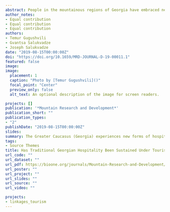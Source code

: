 ```yaml
---
abstract: People in the mountainous regions of Georgia have embraced new development pathways in recent years. Residents are taking advantage of the area's rapid increase in tourism, as settlements on the Caucasus Mountain slopes constitute some of the most visited tourist destinations in the country. The specific objective of this study was to determine whether the long-standing tradition of Georgian hospitality has sustained its cultural identity or has been commodified under accelerated tourism development. A grounded theory approach was used as a theoretical basis to explore primary findings. Empirical data were collected through interviews, participant observation, and guest reviews from the website booking.com. Texts were processed using qualitative data analysis software. The open-coded narratives revealed new forms of Georgian hospitality in guesthouse services amid waves of commodification of guest–host relationships. Maintenance of deeply rooted traditional behavior of the host communities under rapidly increasing tourism constitutes a firm foundation for sustainable development.
author_notes:
- Equal contribution
- Equal contribution
- Equal contribution 
authors:
- Temur Gugushvili
- Gvantsa Salukvadze
- Joseph Salukvadze
date: "2019-08-15T00:00:00Z"
doi: "https://doi.org/10.1659/MRD-JOURNAL-D-19-00011.1"
featured: false
image: 
image:
  placement: 1
  caption: "Photo by [Temur Gugushvili]()"
  focal_point: "Center"
  preview_only: false
  alt_text: An optional description of the image for screen readers.

projects: []
publication: '*Mountain Research and Development*'
publication_short: ""
publication_types:
- "2"
publishDate: "2019-08-15T00:00:00Z"
slides: 
summary: The Greater Caucasus (Georgia) experiences new forms of hospitality, which ensures the development of authentic and sustainable services in tourism.
tags:
- Source Themes
title: Has Traditional Georgian Hospitality Been Sustained Under Tourism Development? Evidence from the High-Mountain Regions of Georgia
url_code: ""
url_dataset: ""
url_pdf: https://bioone.org/journals/Mountain-Research-and-Development/volume-39/issue-4/MRD-JOURNAL-D-19-00011.1/Has-Traditional-Georgian-Hospitality-Been-Sustained-Under-Tourism-Development-Evidence/10.1659/MRD-JOURNAL-D-19-00011.1.full
url_poster: ""
url_project: ""
url_slides: ""
url_source: ""
url_video: ""

projects: 
- linkages_tourism
---
```

